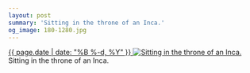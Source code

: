 ```yaml
---
layout: post
summary: 'Sitting in the throne of an Inca.'
og_image: 180-1280.jpg
---
```


<p>
 <time>
  <a href="/180">
   {{ page.date | date: "%B %-d, %Y" }}
  </a>
 </time>
 <a href="/180">
  <img alt="Sitting in the throne of an Inca." sizes="(min-width: 700px) 50vw, calc(100vw - 2rem)" src="{{ site.assets_url }}/180-640.jpg" srcset="{{ site.assets_url }}/180-1280.jpg 1280w, {{ site.assets_url }}/180-960.jpg 960w, {{ site.assets_url }}/180-640.jpg 640w, {{ site.assets_url }}/180-320.jpg 320w"/>
 </a>
 <span>
  Sitting in the throne of an Inca.
 </span>
</p>
